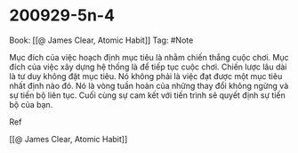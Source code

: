 # 200929-5n-4

Book: [[@ James Clear, Atomic Habit]]
Tag: #Note

Mục đích của việc hoạch định mục tiêu là nhằm chiến thắng cuộc chơi. Mục đích của việc xây dựng hệ thống là để tiếp tục cuộc chơi. Chiến lược lâu dài là tư duy không đặt mục tiêu. Nó không phải là việc đạt được một mục tiêu nhất định nào đó. Nó là vòng tuần hoàn của những thay đổi không ngừng và sự tiến bộ liên tục. Cuối cùng sự cam kết với tiến trình sẽ quyết định sự tiến bộ của bạn.

Ref

[[@ James Clear, Atomic Habit]]